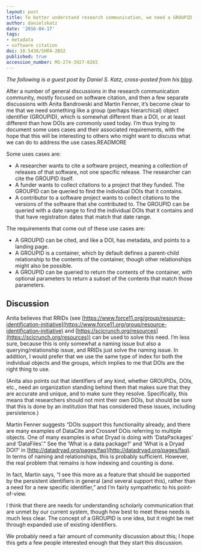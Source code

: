 ```yaml
---
layout: post
title: To better understand research communication, we need a GROUPID (group object identifier)
author: danielskatz
date: '2016-04-17'
tags:
- metadata
- software citation
doi: 10.5438/SHR4-2BS2
published: true
accession_number: MS-274-3927-0265
---
```

*The following is a guest post by Daniel S. Katz, cross-posted from his [blog](https://danielskatzblog.wordpress.com/2016/04/17/to-better-understand-research-communication-we-need-a-groid-group-object-identifier/).*

After a number of general discussions in the research communication community, mostly focused on software citation, and then a few separate discussions with Anita Bandrowski and Martin Fenner, it’s become clear to me that we need something like a group (perhaps hierarchical) object identifier (GROUPID), which is somewhat different than a DOI, or at least different than how DOIs are commonly used today. I’m thus trying to document some uses cases and their associated requirements, with the hope that this will be interesting to others who might want to discuss what we can do to address the use cases.READMORE

Some uses cases are:

* A researcher wants to cite a software project, meaning a collection of releases of that software, not one specific release. The researcher can cite the GROUPID itself.
* A funder wants to collect citations to a project that they funded. The GROUPID can be queried to find the individual DOIs that it contains.
* A contributor to a software project wants to collect citations to the versions of the software that she contributed to. The GROUPID can be queried with a date range to find the individual DOIs that it contains and that have registration dates that match that date range.

The requirements that come out of these use cases are:

* A GROUPID can be cited, and like a DOI, has metadata, and points to a landing page.
* A GROUPID is a container, which by default defines a parent-child relationship to the
  contents of the container, though other relationships might also be possible.
* A GROUPID can be queried to return the contents of the container, with optional
  parameters to return a subset of the contents that match those parameters.

## Discussion

Anita believes that RRIDs (see [https://www.force11.org/group/resource-identification-initiative](https://www.force11.org/group/resource-identification-initiative) and [https://scicrunch.org/resources](https://scicrunch.org/resources)) can be used to solve this need. I’m less sure, because this is only somewhat a naming issue but also a querying/relationship issue, and RRIDs just solve the naming issue. In addition, I would prefer that we use the same type of index for both the individual objects and the groups, which implies to me that DOIs are the right thing to use.

(Anita also points out that identifiers of any kind, whether GROUPIDs, DOIs, etc., need an organization standing behind them that makes sure that they are accurate and unique, and to make sure they resolve. Specifically, this means that researchers should not mint their own DOIs, but should be sure that this is done by an institution that has considered these issues, including persistence.)

Martin Fenner suggests “DOIs support this functionality already, and there are many examples of DataCite and Crossref DOis referring to multiple objects. One of many examples is what Dryad is doing with ‘DataPackages’ and ‘DataFiles’.” See the ‘What is a data package?’ and ‘What is a Dryad DOI?’ in [http://datadryad.org/pages/faq](http://datadryad.org/pages/faq). In terms of naming and relationships, this is probably sufficient. However, the real problem that remains is how indexing and counting is done.

In fact, Martin says, “I see this more as a feature that should be supported by the persistent identifiers in general (and several support this), rather than a need for a new specific identifier,” and I’m fairly sympathetic to his point-of-view.

I think that there are needs for understanding scholarly communication that are unmet by our current system, though how best to meet these needs is much less clear.  The concept of a GROUPID is one idea, but it might be met through expanded use of existing identifiers.

We probably need a fair amount of community discussion about this; I hope this gets a few people interested enough that they start this discussion.
